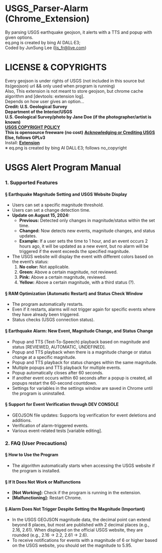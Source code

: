 # USGS_Parser-Alarm (Chrome_Extension)
By parsing USGS earthquake geojson, it alerts with a TTS and popup with given options. <br />
eq.png is created by bing AI DALL·E3; <br />
Coded by JunSung Lee (ljs_fr@live.com)

# LICENSE & COPYRIGHTS <br />
Every geojson is under rights of USGS (not included in this source but its(geojson) url && only used when program is running) <br />
Also, This extension is not meant to store geojson, but chrome cache algorithm and [devtools: extension log].<br />
Depends on how user gives an option...  <br />
**Credit: U.S. Geological Survey**   <br />
**Department of the Interior/USGS**  <br />
**U.S. Geological Survey/photo by Jane Doe (if the photographer/artist is known)**  <br />
[**USGS COPYRIGHT POLICY**](https://www.usgs.gov/information-policies-and-instructions/copyrights-and-credits)  <br />
**This is opensource freeware (no cost)**
[**Acknowledging or Crediting USGS**](https://www.usgs.gov/information-policies-and-instructions/acknowledging-or-crediting-usgs) <br />
**Else, follows GPLv3**  <br />
Install: [**Extension**](https://chrome.google.com/webstore/detail/dplogfgdbafegaplfhlnmoagoeibodeb) <br />
※ eq.png is created by bing AI DALL·E3; follows no_copyright <br />


# USGS Alert Program Manual

### 1. Supported Features

#### § Earthquake Magnitude Setting and USGS Website Display
- Users can set a specific magnitude threshold.<br />
- Users can set a change detection time.<br />
- **Update on August 15, 2024:**<br />
  - **Previous:** Detected only changes in magnitude/status within the set time.<br />
  - **Changed:** Now detects new events, magnitude changes, and status updates.<br />
  - **Example:** If a user sets the time to 1 hour, and an event occurs 2 hours ago, it will be updated as a new event, but no alarm will be triggered if the event exceeds the specified magnitude.<br />
- The USGS website will display the event with different colors based on the event’s status:<br />
  1. **No color:** Not applicable.<br />
  2. **Green:** Above a certain magnitude, not reviewed.<br />
  3. **Pink:** Above a certain magnitude, reviewed.<br />
  4. **Yellow:** Above a certain magnitude, with a third status (?).

#### § RAM Optimization (Automatic Restart) and Status Check Window
- The program automatically restarts.<br />
- Even if it restarts, alarms will not trigger again for specific events where they have already been triggered.<br />
- Status checks (USGS connection status).

#### § Earthquake Alarm: New Event, Magnitude Change, and Status Change
- Popup and TTS (Text-To-Speech) playback based on magnitude and status [REVIEWED, AUTOMATIC, UNDEFINED].<br />
- Popup and TTS playback when there is a magnitude change or status change at a specific magnitude.<br />
- Popup and TTS playback for status changes within the same magnitude.<br />
- Multiple popups and TTS playback for multiple events.<br />
- Popup automatically closes after 60 seconds.<br />
- If another event occurs within 60 seconds after a popup is created, all popups restart the 60-second countdown.<br />
- Settings for variables in the settings window are saved in Chrome until the program is uninstalled.

#### § Support for Event Verification through DEV CONSOLE
- GEOJSON file updates: Supports log verification for event deletions and additions.<br />
- Verification of alarm-triggered events.<br />
- Various event-related tests [variable editing].

### 2. FAQ (User Precautions)

#### § How to Use the Program
- The algorithm automatically starts when accessing the USGS website if the program is installed.

#### § If It Does Not Work or Malfunctions
- **[Not Working]:** Check if the program is running in the extension.<br />
- **[Malfunctioning]:** Restart Chrome.

#### § Alarm Does Not Trigger Despite Setting the Magnitude (Important)
- In the USGS GEOJSON magnitude data, the decimal point can extend beyond 8 places, but most are published with 2 decimal places (e.g., 2.16, 2.61). When displayed on the official USGS website, they are rounded (e.g., 2.16 -> 2.2, 2.61 -> 2.6).<br />
- To receive notifications for events with a magnitude of 6 or higher based on the USGS website, you should set the magnitude to 5.95.
